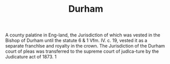 ---
title: Durham
letter: D
permalink: "/definitions/bld-durham.html"
body: A county palatine in Eng-land, the Jurisdictlon of which was vested in the Bishop
  of Durham until the statute 6 & 1 Vfm. IV. c. 19, vested it as a separate franchlse
  and royalty in the crown. The Jurisdiction of the Durham court of pleas was transferred
  to the supreme court of judlca-ture by the Judicature act of 1873. 1
published_at: '2018-07-07'
source: Black's Law Dictionary 2nd Ed (1910)
layout: post
---